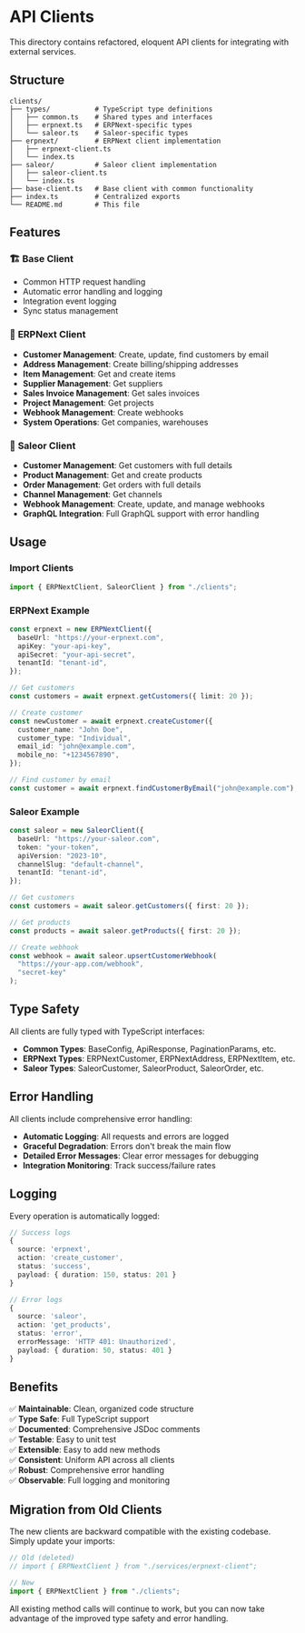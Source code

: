 # API Clients

This directory contains refactored, eloquent API clients for integrating with external services.

## Structure

```
clients/
├── types/           # TypeScript type definitions
│   ├── common.ts    # Shared types and interfaces
│   ├── erpnext.ts   # ERPNext-specific types
│   └── saleor.ts    # Saleor-specific types
├── erpnext/         # ERPNext client implementation
│   ├── erpnext-client.ts
│   └── index.ts
├── saleor/          # Saleor client implementation
│   ├── saleor-client.ts
│   └── index.ts
├── base-client.ts   # Base client with common functionality
├── index.ts         # Centralized exports
└── README.md        # This file
```

## Features

### 🏗️ **Base Client**

- Common HTTP request handling
- Automatic error handling and logging
- Integration event logging
- Sync status management

### 🔧 **ERPNext Client**

- **Customer Management**: Create, update, find customers by email
- **Address Management**: Create billing/shipping addresses
- **Item Management**: Get and create items
- **Supplier Management**: Get suppliers
- **Sales Invoice Management**: Get sales invoices
- **Project Management**: Get projects
- **Webhook Management**: Create webhooks
- **System Operations**: Get companies, warehouses

### 🛒 **Saleor Client**

- **Customer Management**: Get customers with full details
- **Product Management**: Get and create products
- **Order Management**: Get orders with full details
- **Channel Management**: Get channels
- **Webhook Management**: Create, update, and manage webhooks
- **GraphQL Integration**: Full GraphQL support with error handling

## Usage

### Import Clients

```typescript
import { ERPNextClient, SaleorClient } from "./clients";
```

### ERPNext Example

```typescript
const erpnext = new ERPNextClient({
  baseUrl: "https://your-erpnext.com",
  apiKey: "your-api-key",
  apiSecret: "your-api-secret",
  tenantId: "tenant-id",
});

// Get customers
const customers = await erpnext.getCustomers({ limit: 20 });

// Create customer
const newCustomer = await erpnext.createCustomer({
  customer_name: "John Doe",
  customer_type: "Individual",
  email_id: "john@example.com",
  mobile_no: "+1234567890",
});

// Find customer by email
const customer = await erpnext.findCustomerByEmail("john@example.com");
```

### Saleor Example

```typescript
const saleor = new SaleorClient({
  baseUrl: "https://your-saleor.com",
  token: "your-token",
  apiVersion: "2023-10",
  channelSlug: "default-channel",
  tenantId: "tenant-id",
});

// Get customers
const customers = await saleor.getCustomers({ first: 20 });

// Get products
const products = await saleor.getProducts({ first: 20 });

// Create webhook
const webhook = await saleor.upsertCustomerWebhook(
  "https://your-app.com/webhook",
  "secret-key"
);
```

## Type Safety

All clients are fully typed with TypeScript interfaces:

- **Common Types**: BaseConfig, ApiResponse, PaginationParams, etc.
- **ERPNext Types**: ERPNextCustomer, ERPNextAddress, ERPNextItem, etc.
- **Saleor Types**: SaleorCustomer, SaleorProduct, SaleorOrder, etc.

## Error Handling

All clients include comprehensive error handling:

- **Automatic Logging**: All requests and errors are logged
- **Graceful Degradation**: Errors don't break the main flow
- **Detailed Error Messages**: Clear error messages for debugging
- **Integration Monitoring**: Track success/failure rates

## Logging

Every operation is automatically logged:

```typescript
// Success logs
{
  source: 'erpnext',
  action: 'create_customer',
  status: 'success',
  payload: { duration: 150, status: 201 }
}

// Error logs
{
  source: 'saleor',
  action: 'get_products',
  status: 'error',
  errorMessage: 'HTTP 401: Unauthorized',
  payload: { duration: 50, status: 401 }
}
```

## Benefits

✅ **Maintainable**: Clean, organized code structure  
✅ **Type Safe**: Full TypeScript support  
✅ **Documented**: Comprehensive JSDoc comments  
✅ **Testable**: Easy to unit test  
✅ **Extensible**: Easy to add new methods  
✅ **Consistent**: Uniform API across all clients  
✅ **Robust**: Comprehensive error handling  
✅ **Observable**: Full logging and monitoring

## Migration from Old Clients

The new clients are backward compatible with the existing codebase. Simply update your imports:

```typescript
// Old (deleted)
// import { ERPNextClient } from "./services/erpnext-client";

// New
import { ERPNextClient } from "./clients";
```

All existing method calls will continue to work, but you can now take advantage of the improved type safety and error handling.
